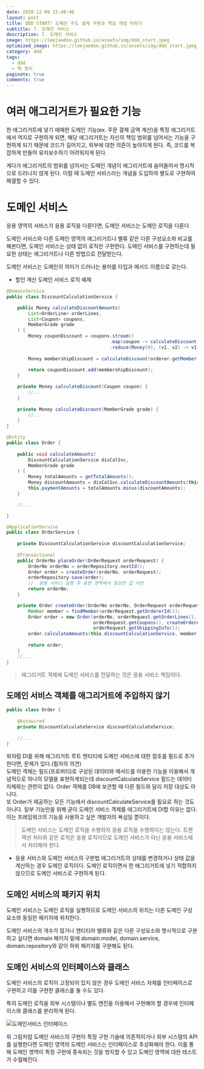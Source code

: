 ```yaml
---
date: 2020-12-09 15:40:40
layout: post
title: DDD START! 도메인 주도 설계 구현과 핵심 개념 익히기
subtitle: 7. 도메인 서비스
description: 7. 도메인 서비스
image: https://leejaedoo.github.io/assets/img/ddd_start.jpeg
optimized_image: https://leejaedoo.github.io/assets/img/ddd_start.jpeg
category: ddd
tags:
  - ddd
  - 책 정리
paginate: true
comments: true
---
```

# 여러 애그리거트가 필요한 기능
한 애그리거트에 넣기 애매한 도메인 기능(ex. 주문 결제 금액 계산)을 특정 애그리거트에서 억지로 구현하게 되면, 해당 애그리거트는 자신의 책임 범위를 넘어서는 기능을 구현하게 되기 때문에 코드가 길어지고, 외부에 대한 의존이 높아지게 된다. 즉, 코드를 복잡하게 만들어 유지보수하기 어려워지게 된다.

게다가 애그리거트의 범위를 넘어서는 도메인 개념이 애그리거트에 숨어들어서 명시적으로 드러나지 않게 된다. 이럴 때 도메인 서비스라는 개념을 도입하여 별도로 구현하여 해결할 수 있다.

# 도메인 서비스
 
응용 영역의 서비스가 응용 로직을 다룬다면, 도메인 서비스는 도메인 로직을 다룬다.

도메인 서비스와 다른 도메인 영역의 애그리거트나 밸류 같은 다른 구성요소와 비교를 해본다면, 도메인 서비스는 상태 없이 로직만 구현한다. 도메인 서비스를 구현하는데 필요한 상태는 애그리거트나 다른 방법으로 전달받는다.

도메인 서비스는 도메인의 의미가 드러나는 용어를 타입과 메서드 이름으로 갖는다.

* 할인 계산 도메인 서비스 로직 예제

```java
@DomainService
public class DiscountCalculationService {

    public Money calculateDiscountAmounts(
        List<OrderLine> orderLines,
        List<Coupon> coupons,
        MemberGrade grade
    ) {
        Money couponDiscount = coupons.stream()
                                      .map(coupon -> calculateDiscount(coupon))
                                      .reduce(Money(0), (v1, v2) -> v1.add(v2));
        
        Money membershipDiscount = calculateDiscount(orderer.getMember().gerGrade());
  
        return couponDiscount.add(membershipDiscount);
    }

    private Money calculateDiscount(Coupon coupon) {
        //...
    }
    
    private Money calculateDiscount(MemberGrade grade) {
        //...
    }
}

@Entity
public class Order {
    
    public void calculateAmounts(
        DiscountCalculationService disCalSvc,
        MemberGrade grade
    ) {
        Money totalAmounts = getTotalAmounts();
        Money discountAmounts = disCalSvc.calculateDiscountAmounts(this.orderLines, this.coupons, grade);
        this.paymentAmounts = totalAmounts.minus(discountAmounts);
    }

    //...

}

@ApplicationService
public class OrderService {
    
    private DiscountCalculationService discountCalculationService;
    
    @Transactional
    public OrderNo placeOrder(OrderRequest orderRequest) {
        OrderNo orderNo = orderRepository.nextId();
        Order order = createOrder(orderNo, orderRequest);
        orderRepository.save(order);
        //  응용 서비스 실행 후 표현 영역에서 필요한 값 리턴
        return orderNo;
    }

    private Order createOrder(OrderNo orderNo, OrderRequest orderRequest) {
        Member member = findMember(orderRequest.getOrdererId());
        Order order = new Order(orderNo, orderRequest.getOrderLines(), 
                                orderRequest.getCoupons(), createOrderer(member), 
                                orderRequest.getShippingInfo());
        order.calculateAmounts(this.discountCalculationService, member.getGrade());
    
        return order;
    }
    //...
}
```

> 애그리거트 객체에 도메인 서비스를 전달하는 것은 응용 서비스 책임이다.

## 도메인 서비스 객체를 애그리거트에 주입하지 않기

```java
public class Order {
    
    @Autowired
    private DiscountCalculateService discountCalculateService;
    
    //...
}
```

위처럼 DI를 위해 애그리거트 루트 엔티티에 도메인 서비스에 대한 참조를 필드로 추가한다면, 문제가 있다.(필자의 의견)<br>
도메인 객체는 필드(프로퍼티)로 구성된 데이터와 메서드를 이용한 기능을 이용해서 개념적으로 하나의 모델을 표현하게되는데 discountCalculateService 필드는 데이터 자체와는 관련이 없다. Order 객체를 DB에 보관할 때 다른 필드와 달리 저장 대상도 아니다.<br>
또 Order가 제공하는 모든 기능에서 discountCalculateService를 필요로 하는 것도 아니다. 일부 기능만을 위해 굳이 도메인 서비스 객체를 애그리거트에 DI할 이유는 없다.<br>
이는 프레임워크의 기능을 사용하고 싶은 개발자의 욕심일 뿐이다.


> 도메인 서비스는 도메인 로직을 수행하지 응용 로직을 수행하지는 않는다. 트랜잭션 처리와 같은 로직은 응용 로직이므로 도메인 서비스가 아닌 응용 서비스에서 처리해야 한다.

* 응용 서비스와 도메인 서비스의 구분법
애그리거트의 상태를 변경하거나 상태 값을 계산하는 경우 도메인 로직이다. 도메인 로직이면서 한 애그리거트에 넣기 적합하지 않으므로 도메인 서비스로 구현하게 된다.

## 도메인 서비스의 패키지 위치
도메인 서비스는 도메인 로직을 실행하므로 도메인 서비스의 위치는 다른 도메인 구성 요소와 동일한 패키지에 위치한다.

도메인 서비스의 개수가 많거나 엔티티아 밸류와 같은 다른 구성요소와 명시적으로 구분하고 싶다면 domain 패키지 밑에 domain.model, domain.service, domain.repository와 같이 하위 패키지를 구분해도 된다.

## 도메인 서비스의 인터페이스와 클래스
도메인 서비스의 로직이 고정되어 있지 않은 경우 도메인 서비스 자체를 인터페이스로 구현하고 이를 구현한 클래스를 둘 수도 있다.
 
특히 도메인 로직을 외부 시스템이나 별도 엔진을 이용해서 구현해야 할 경우에 인터페이스와 클래스를 분리하게 된다. 

![도메인서비스 인터페이스](../../assets/img/domain_service_interface.jpg)

위 그림처럼 도메인 서비스의 구현이 특정 구현 기술에 의존적이거나 외부 시스템의 API를 실행한다면 도메인 영역의 도메인 서비스는 인터페이스로 추상화해야 한다. 이를 통해 도메인 영역이 특정 구현에 종속되는 것을 방지할 수 있고 도메인 영역에 대한 테스트가 수월해진다.
